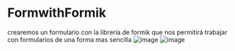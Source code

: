 # FormwithFormik
crearemos un formulario con la librería de formik que nos permitirá trabajar con formularios de una forma mas sencilla
![image](https://user-images.githubusercontent.com/37334986/204256504-88487d17-806d-49bd-87a9-825b452ab3da.png)
![image](https://user-images.githubusercontent.com/37334986/204256763-d9d8351c-3072-4c04-8a3c-0d3fa26c43ac.png)
